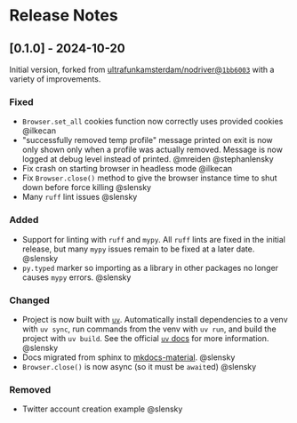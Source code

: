 # Release Notes

## [0.1.0] - 2024-10-20

Initial version, forked from [ultrafunkamsterdam/nodriver@`1bb6003`](https://github.com/ultrafunkamsterdam/nodriver/commit/1bb6003c7f0db4d3ec05fdf3fc8c8e0804260103) with a variety of improvements.

### Fixed

- `Browser.set_all` cookies function now correctly uses provided cookies @ilkecan
- "successfully removed temp profile" message printed on exit is now only shown only when a profile was actually removed. Message is now logged at debug level instead of printed. @mreiden @stephanlensky
- Fix crash on starting browser in headless mode @ilkecan
- Fix `Browser.close()` method to give the browser instance time to shut down before force killing @slensky
- Many `ruff` lint issues @slensky

### Added

- Support for linting with `ruff` and `mypy`. All `ruff` lints are fixed in the initial release, but many `mypy` issues remain to be fixed at a later date. @slensky
- `py.typed` marker so importing as a library in other packages no longer causes `mypy` errors. @slensky

### Changed

- Project is now built with [`uv`](https://github.com/astral-sh/uv). Automatically install dependencies to a venv with `uv sync`, run commands from the venv with `uv run`, and build the project with `uv build`. See the official [`uv` docs](https://docs.astral.sh/uv/) for more information. @slensky
- Docs migrated from sphinx to [mkdocs-material](https://squidfunk.github.io/mkdocs-material/). @slensky
- `Browser.close()` is now async (so it must be `await`ed) @slensky

### Removed

- Twitter account creation example @slensky

